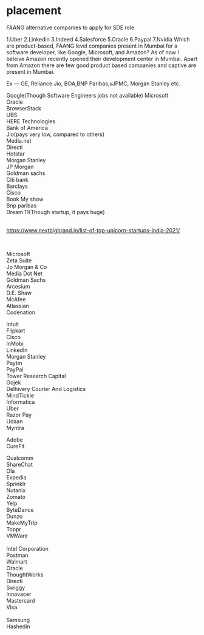 # placement
FAANG alternative companies to apply for SDE role

1.Uber
2.Linkedin
3.Indeed
4.Salesforce
5.Oracle
6.Paypal
7.Nvidia
Which are product-based, FAANG level companies present in Mumbai for a software developer, like Google, Microsoft, and Amazon?
As of now I beleive Amazon recently opened their development center in Mumbai. Apart from Amazon there are few good product based companies and captive are present in Mumbai.

Ex — GE, Reliance Jio, BOA,BNP Paribas,vJPMC, Morgan Stanley etc.

Google(Though Software Engineers jobs not available)
Microsoft<br/>
Oracle<br/>
BrowserStack<br/>
UBS<br/>
HERE Technologies<br/>
Bank of America<br/>
Jio(pays very low, compared to others)<br/>
Media.net<br/>
Directi<br/>
Hotstar<br/>
Morgan Stanley<br/>
JP Morgan<br/>
Goldman sachs<br/>
Citi bank<br/>
Barclays<br/>
Cisco<br/>
Book My show<br/>
Bnp paribas<br/>
Dream 11(Though startup, it pays huge)<br/>
<br/>

https://www.nextbigbrand.in/list-of-top-unicorn-startups-india-2021/

<br/>

Microsoft
<br/>
Zeta Suite
<br/>
Jp Morgan & Co
<br/>
Media Dot Net
<br/>
Goldman Sachs
<br/>
Arcesium
<br/>
D.E. Shaw
<br/>
McAfee
<br/>
Atlassian
<br/>
Codenation
<br/>

Intuit
<br/>
Flipkart
<br/>
Cisco<br/>
InMobi<br/>
LinkedIn<br/>
Morgan Stanley<br/>
Paytm<br/>
PayPal<br/>
Tower Research Capital<br/>
Gojek<br/>
Delhivery Courier And Logistics<br/>
MindTickle<br/>
Informatica<br/>
Uber<br/>
Razor Pay<br/>
Udaan<br/>
Myntra<br/>

Adobe<br/>
CureFit<br/>

Qualcomm<br/>
ShareChat<br/>
Ola<br/>
Expedia<br/>
Sprinklr<br/>
Nutanix<br/>
Zomato<br/>
Yelp<br/>
ByteDance<br/>
Dunzo<br/>
MakeMyTrip<br/>
Toppr<br/>
VMWare<br/><br/>
Intel Corporation<br/>
Postman<br/>
Walmart<br/>
Oracle<br/>
ThoughtWorks<br/>
Directi<br/>
Swiggy<br/>
Innovacer<br/>
Mastercard<br/>
Visa<br/><br/>
Samsung<br/>
Hashedin<br/>
